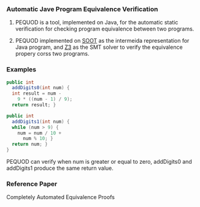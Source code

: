 ### Automatic Jave Program Equivalence Verification
 
 1. PEQUOD is a tool, implemented on Java, for the automatic static verification for checking program equivalence between two 
 programs.
 
 2. PEQUOD implemented on [SOOT](https://sable.github.io/soot/) as the intermeida representation for Java program, and 
 [Z3](https://github.com/Z3Prover/z3) as the SMT solver to verify the equivalence propery corss two programs.  

### Examples
 
```java
public int
  addDigits0(int num) {
  int result = num -
    9 * ((num - 1) / 9);
  return result; }
```

```java
public int
  addDigits1(int num) {
  while (num > 9) {
    num = num / 10 +
      num % 10; }
  return num; }
}
```

PEQUOD can verify when num is greater or equal to zero, addDigits0 and addDigits1 produce the same return value.
   
### Reference Paper

Completely Automated Equivalence Proofs
